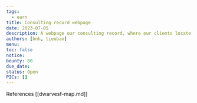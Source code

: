 ```yaml
---
tags:
  - earn
title: Consulting record webpage
date: 2023-07-05
description: A webpage our consulting record, where our clients locate
authors: [hnh, tieubao]
menu:
toc: false
notice:
bounty: 80
due_date:
status: Open
PICs: []
---
```


References [[dwarvesf-map.md]]
